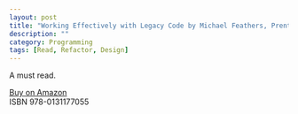 ```yaml
---
layout: post
title: "Working Effectively with Legacy Code by Michael Feathers, Prentice Hall"
description: ""
category: Programming
tags: [Read, Refactor, Design]
---
```

A must read.

[Buy on Amazon](http://www.amazon.com/Working-Effectively-Legacy-Michael-Feathers/dp/0131177052)  
ISBN 978-0131177055  
